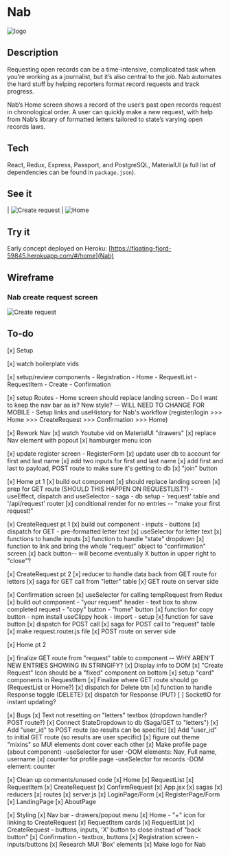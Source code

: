 
# Nab
![logo](public/nav_logo_main.png)

## Description

Requesting open records can be a time-intensive, complicated task when you’re working as a journalist, but it’s also central to the job. Nab automates the hard stuff by helping reporters format record requests and track progress.

Nab’s Home screen shows a record of the user’s past open records request in chronological order. A user can quickly make a new request, with help from Nab’s library of formatted letters tailored to state’s varying open records laws.

## Tech

 React, Redux, Express, Passport, and PostgreSQL, MaterialUI (a full list of dependencies can be found in `package.json`).

 ## See it
| ![Create request](screenshots/create.png) | ![Home](screenshots/home.png)


## Try it

Early concept deployed on Heroku: [https://floating-fjord-59845.herokuapp.com/#/home](Nab)

## Wireframe

### Nab create request screen

![Create request](wireframe/wireframe_nab_createletter.png)

## To-do

[x] Setup

  [x] watch boilerplate vids

  [x] setup/review components
    - Registration 
    - Home
    - RequestList
    - RequestItem
    - Create
    - Confirmation

  [x] setup Routes
    - Home screen should replace landing screen
    - Do I want to keep the nav bar as is? New style? -- WILL NEED TO CHANGE FOR MOBILE
    - Setup links and useHistory for Nab's workflow (register/login >>> Home >>> CreateRequest >>> Confirmation >>> Home)

[x] Rework Nav
  [x] watch Youtube vid on MaterialUI "drawers"
  [x] replace Nav element with popout
  [x] hamburger menu icon

[x] update register screen - RegisterForm
  [x] update user db to account for first and last name
  [x] add two inputs for first and last name
  [x] add first and last to payload, POST route to make sure it's getting to db
  [x] "join" button

[x] Home pt 1
  [x] build out component
  [x] should replace landing screen
  [x] prep for GET route (SHOULD THIS HAPPEN ON REQUESTLIST?)
    - useEffect, dispatch and useSelector 
    - saga
    - db setup - 'request' table and '/api/request' router
  [x] conditional render for no entries -- "make your first request!"

[x] CreateRequest pt 1
  [x] build out component
    - inputs
    - buttons
  [x] dispatch for GET - pre-formatted letter text
  [x] useSelector for letter text
  [x] functions to handle inputs
  [x] function to handle "state" dropdown
  [x] function to link and bring the whole "request" object to "confirmation" screen
  [x] back button-- will become eventually X button in upper right to "close"?

[x] CreateRequest pt 2
  [x] reducer to handle data back from GET route for letters
  [x] saga for GET call from "letter" table
  [x] GET route on server side

[x] Confirmation screen
  [x] useSelector for calling tempRequest from Redux
  [x] build out component
    - "your request" header
    - text box to show completed request
    - "copy" button
    - "home" button
  [x] function for copy button
    - npm install useClippy hook
    - import
    - setup
  [x] function for save button
    [x] dispatch for POST call
    [x] saga for POST call to "request" table
    [x] make request.router.js file
    [x] POST route on server side

[x] Home pt 2

  [x] finalize GET route from "request" table to component -- WHY AREN'T NEW ENTRIES SHOWING IN STRINGIFY?
  [x] Display info to DOM
  [x] "Create Request" Icon should be a "fixed" component on bottom
  [x] setup "card" components in RequestItem
  [x] Finalize where GET route should go (RequestList or Home?)
  [x] dispatch for Delete btn
  [x] function to handle Response toggle (DELETE)
  [x] dispatch for Response (PUT)
  [ ] SocketIO for instant updating?

[x] Bugs
  [x] Text not resetting on "letters" textbox (dropdown handler? POST route?)
  [x] Connect StateDropdown to db (Saga/GET to "letters")
  [x] Add "user_id" to POST route (so results can be specific)
  [x] Add "user_id" to initial GET route (so results are user specific)
  [x] figure out theme "mixins" so MUI elements dont cover each other
  [x] Make profile page (about component)
    -useSelector for user
    -DOM elements: Nav, Full name, username
  [x] counter for profile page
    -useSelector for records
    -DOM element: counter

  [x] Clean up comments/unused code
    [x] Home
    [x] RequestList
    [x] RequestItem
    [x] CreateRequest
    [x] ConfirmRequest
    [x] App.jsx
    [x] sagas
    [x] reducers
    [x] routes
    [x] server.js
    [x] LoginPage/Form
    [x] RegisterPage/Form
    [x] LandingPage
    [x] AboutPage

[x] Styling
  [x] Nav bar - drawers/popout menu
  [x] Home - "+" icon for linking to CreateRequest
  [x] RequestItem cards
  [x] RequestList
  [x] CreateRequest - buttons, inputs, 'X' button to close instead of "back button"
  [x] Confirmation - textbox, buttons
  [x] Registration screen - inputs/buttons
  [x] Research MUI 'Box' elements
  [x] Make logo for Nab
